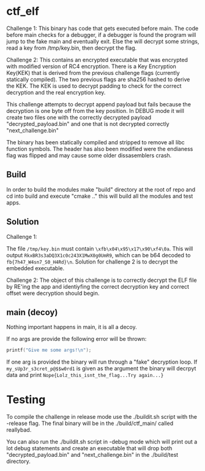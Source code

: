 # ctf_elf

Challenge 1: This binary has code that gets executed before main. The code before main checks for a debugger, if a debugger is found the program will jump to the fake main and eventually exit. Else the will decrypt some strings, read a key from /tmp/key.bin, then decrypt the flag. 

Challenge 2: This contains an encrypted executable that was encrypted with modified version of RC4 encryption. There is a Key Encryption Key(KEK) that is derived from the previous challenge flags (currently statically compiled). The two previous flags are sha256 hashed to derive the KEK. The KEK is used to decrypt padding to check for the correct decryption and the real encryption key. 

This challenge attempts to decrypt append payload but fails because the decryption is one byte off from the key position. In DEBUG mode it will create two files one with the correctly decrypted payload "decrypted_payload.bin" and one that is not decrypted correctly "next_challenge.bin"

The binary has been statically compiled and stripped to remove all libc function symbols. The header has also been modified were the endianess flag was flipped and may cause some older dissasemblers crash.
## Build
In order to build the modules make "build" directory at the root of repo and cd into build and execute "cmake .." this will build all the modules and test apps.

## Solution

Challenge 1:

The file ```/tmp/key.bin``` must contain ```\xfb\x04\x95\x17\x90\xf4\0a```.  This will output ```RkxBR3s3aDQ3X1c0c243X1MwX0g0UmR9```, which can be b64 decoded to ```fb{7h47_W4sn7_S0_H4Rd}\n```. Solution for challenge 2 is to decrypt the embedded executable.

Challenge 2:
The object of this challenge is to correctly decrypt the ELF file by RE'ing the app and identiyfing the correct decryption key and correct offset were decryption should begin.

## main (decoy)

Nothing important happens in main, it is all a decoy.

If no args are provide the following error will be thrown:

```c
printf("Give me some args!\n");
```

If one arg is provided the binary will run through a "fake" decryption loop. If ```my_sUp3r_s3cret_p@$$w0rd1``` is given as the argument the binary will decrpyt data and print ```Nope{Lolz_this_isnt_the_flag...Try again...}```


# Testing

To compile the challenge in release mode use the ./buildit.sh script with the -release flag. The final binary will be in the ./build/ctf_main/ called reallybad.

You can also run the ./buildit.sh script in -debug mode which will print out a lot debug statements and create an executable that will drop both "decrypted_payload.bin" and "next_challenge.bin" in the ./build/test directory.